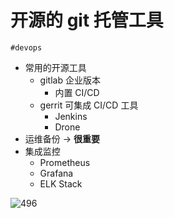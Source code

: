 
# 开源的 git 托管工具

`#devops` 


- 常用的开源工具
	- gitlab 企业版本
		- 内置 CI/CD
	- gerrit 可集成 CI/CD 工具
		- Jenkins
		- Drone
- 运维备份 → **很重要**
- 集成监控
	- Prometheus
	- Grafana
	- ELK Stack


![496](#)